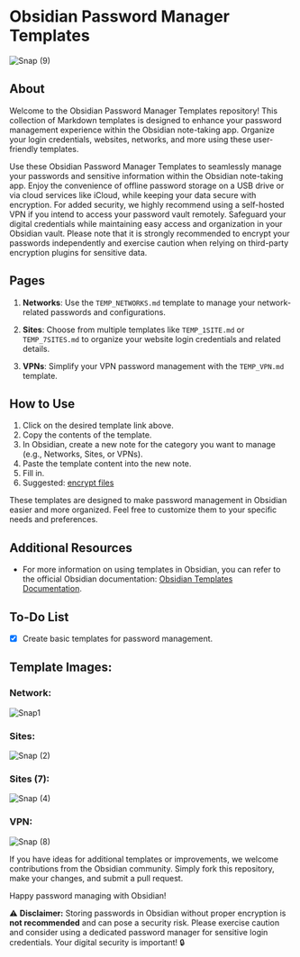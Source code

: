 # Obsidian Password Manager Templates

![Snap (9)](https://github.com/icedmoca/passwordmanagermd/assets/24930296/f5c6939c-6163-4e8b-bc45-6b55d30b0366)


## About

Welcome to the Obsidian Password Manager Templates repository! This collection of Markdown templates is designed to enhance your password management experience within the Obsidian note-taking app. Organize your login credentials, websites, networks, and more using these user-friendly templates.

Use these Obsidian Password Manager Templates to seamlessly manage your passwords and sensitive information within the Obsidian note-taking app. Enjoy the convenience of offline password storage on a USB drive or via cloud services like iCloud, while keeping your data secure with encryption. For added security, we highly recommend using a self-hosted VPN if you intend to access your password vault remotely. Safeguard your digital credentials while maintaining easy access and organization in your Obsidian vault. Please note that it is strongly recommended to encrypt your passwords independently and exercise caution when relying on third-party encryption plugins for sensitive data.

## Pages

1. **Networks**: Use the `TEMP_NETWORKS.md` template to manage your network-related passwords and configurations.

2. **Sites**: Choose from multiple templates like `TEMP_1SITE.md` or `TEMP_7SITES.md` to organize your website login credentials and related details.

3. **VPNs**: Simplify your VPN password management with the `TEMP_VPN.md` template.

## How to Use

1. Click on the desired template link above.
2. Copy the contents of the template.
3. In Obsidian, create a new note for the category you want to manage (e.g., Networks, Sites, or VPNs).
4. Paste the template content into the new note.
5. Fill in.
6. Suggested: [encrypt files](https://github.com/meld-cp/obsidian-encrypt)

   
These templates are designed to make password management in Obsidian easier and more organized. Feel free to customize them to your specific needs and preferences.

## Additional Resources

- For more information on using templates in Obsidian, you can refer to the official Obsidian documentation: [Obsidian Templates Documentation](https://help.obsidian.md/Plugins/Templates).

## To-Do List

- [x] Create basic templates for password management.

## Template Images:

### Network:
![Snap1](https://github.com/icedmoca/passwordmanagermd/assets/24930296/bf03f13f-0ed9-44c2-bd87-0649ab9ace61)

### Sites:
![Snap (2)](https://github.com/icedmoca/passwordmanagermd/assets/24930296/aee2de91-8e0d-42e2-831d-8ffb4e06dcb9)

### Sites (7):
![Snap (4)](https://github.com/icedmoca/passwordmanagermd/assets/24930296/1ac54091-6264-4864-b926-6868f2a06c64)

### VPN:
![Snap (8)](https://github.com/icedmoca/passwordmanagermd/assets/24930296/debbde37-8639-4ec5-ada5-107cd7aaa836)



If you have ideas for additional templates or improvements, we welcome contributions from the Obsidian community. Simply fork this repository, make your changes, and submit a pull request.

Happy password managing with Obsidian!

:warning: **Disclaimer:** Storing passwords in Obsidian without proper encryption is **not recommended** and can pose a security risk. Please exercise caution and consider using a dedicated password manager for sensitive login credentials. Your digital security is important! :lock:
